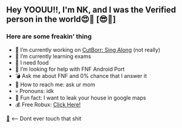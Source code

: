 ## Hey YOOUU!!, I'm NK, and I was the Verified person in the world😍💪 [😎🤑]

### Here are some freakin' thing

- 🤨  I’m currently working on [CutBorr: Sing Along](https://nevergonnagiveyouup) (not really)
- 🖕  I’m currently learning exams
- 🐷  I need food
- 🤮  I’m looking for help with FNF Android Port
- 💣  Ask me about FNF and 0% chance that I answer it
- 🤢  How to reach me: ask ur mom
- 💀  Pronouns: idk
- 🔪  Fun fact: I want to leak your house in google maps
- 💰  Free Robux: [Click Here!](https://youtu.be/watch?v=dQw4w9WgXcQ/)

[💩](https://youtube.com/w/dQw4w9WgXcQ) <-- Dont ever touch that shit
